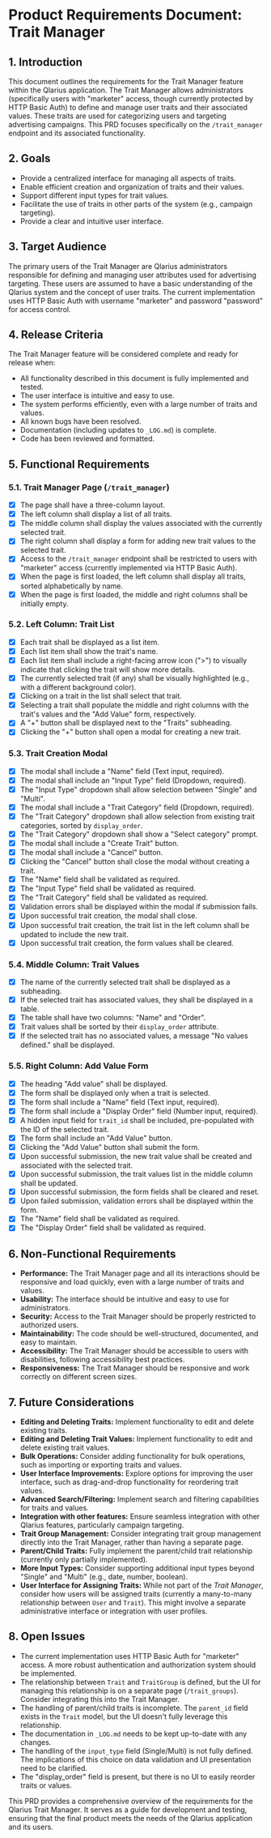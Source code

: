 # Product Requirements Document: Trait Manager

## 1. Introduction

This document outlines the requirements for the Trait Manager feature within the Qlarius application. The Trait Manager allows administrators (specifically users with "marketer" access, though currently protected by HTTP Basic Auth) to define and manage user traits and their associated values. These traits are used for categorizing users and targeting advertising campaigns. This PRD focuses specifically on the `/trait_manager` endpoint and its associated functionality.

## 2. Goals

*   Provide a centralized interface for managing all aspects of traits.
*   Enable efficient creation and organization of traits and their values.
*   Support different input types for trait values.
*   Facilitate the use of traits in other parts of the system (e.g., campaign targeting).
*   Provide a clear and intuitive user interface.

## 3. Target Audience

The primary users of the Trait Manager are Qlarius administrators responsible for defining and managing user attributes used for advertising targeting. These users are assumed to have a basic understanding of the Qlarius system and the concept of user traits.  The current implementation uses HTTP Basic Auth with username "marketer" and password "password" for access control.

## 4. Release Criteria

The Trait Manager feature will be considered complete and ready for release when:

*   All functionality described in this document is fully implemented and tested.
*   The user interface is intuitive and easy to use.
*   The system performs efficiently, even with a large number of traits and values.
*   All known bugs have been resolved.
*   Documentation (including updates to `_LOG.md`) is complete.
*   Code has been reviewed and formatted.

## 5. Functional Requirements

### 5.1. Trait Manager Page (`/trait_manager`)

- [x] The page shall have a three-column layout.
- [x] The left column shall display a list of all traits.
- [x] The middle column shall display the values associated with the currently selected trait.
- [x] The right column shall display a form for adding new trait values to the selected trait.
- [x] Access to the `/trait_manager` endpoint shall be restricted to users with "marketer" access (currently implemented via HTTP Basic Auth).
- [x] When the page is first loaded, the left column shall display all traits, sorted alphabetically by name.
- [x] When the page is first loaded, the middle and right columns shall be initially empty.

### 5.2. Left Column: Trait List

- [x] Each trait shall be displayed as a list item.
- [x] Each list item shall show the trait's name.
- [x] Each list item shall include a right-facing arrow icon (">") to visually indicate that clicking the trait will show more details.
- [x] The currently selected trait (if any) shall be visually highlighted (e.g., with a different background color).
- [x] Clicking on a trait in the list shall select that trait.
- [x] Selecting a trait shall populate the middle and right columns with the trait's values and the "Add Value" form, respectively.
- [x] A "+" button shall be displayed next to the "Traits" subheading.
- [x] Clicking the "+" button shall open a modal for creating a new trait.

### 5.3. Trait Creation Modal

- [x] The modal shall include a "Name" field (Text input, required).
- [x] The modal shall include an "Input Type" field (Dropdown, required).
- [x] The "Input Type" dropdown shall allow selection between "Single" and "Multi".
- [x] The modal shall include a "Trait Category" field (Dropdown, required).
- [x] The "Trait Category" dropdown shall allow selection from existing trait categories, sorted by `display_order`.
- [x] The "Trait Category" dropdown shall show a "Select category" prompt.
- [x] The modal shall include a "Create Trait" button.
- [x] The modal shall include a "Cancel" button.
- [x] Clicking the "Cancel" button shall close the modal without creating a trait.
- [x] The "Name" field shall be validated as required.
- [x] The "Input Type" field shall be validated as required.
- [x] The "Trait Category" field shall be validated as required.
- [x] Validation errors shall be displayed within the modal if submission fails.
- [x] Upon successful trait creation, the modal shall close.
- [x] Upon successful trait creation, the trait list in the left column shall be updated to include the new trait.
- [x] Upon successful trait creation, the form values shall be cleared.

### 5.4. Middle Column: Trait Values

- [x] The name of the currently selected trait shall be displayed as a subheading.
- [x] If the selected trait has associated values, they shall be displayed in a table.
- [x] The table shall have two columns: "Name" and "Order".
- [x] Trait values shall be sorted by their `display_order` attribute.
- [x] If the selected trait has no associated values, a message "No values defined." shall be displayed.

### 5.5. Right Column: Add Value Form

- [x] The heading "Add value" shall be displayed.
- [x] The form shall be displayed only when a trait is selected.
- [x] The form shall include a "Name" field (Text input, required).
- [x] The form shall include a "Display Order" field (Number input, required).
- [x] A hidden input field for `trait_id` shall be included, pre-populated with the ID of the selected trait.
- [x] The form shall include an "Add Value" button.
- [x] Clicking the "Add Value" button shall submit the form.
- [x] Upon successful submission, the new trait value shall be created and associated with the selected trait.
- [x] Upon successful submission, the trait values list in the middle column shall be updated.
- [x] Upon successful submission, the form fields shall be cleared and reset.
- [x] Upon failed submission, validation errors shall be displayed within the form.
- [x] The "Name" field shall be validated as required.
- [x] The "Display Order" field shall be validated as required.

## 6. Non-Functional Requirements

* **Performance:** The Trait Manager page and all its interactions should be responsive and load quickly, even with a large number of traits and values.
* **Usability:** The interface should be intuitive and easy to use for administrators.
* **Security:** Access to the Trait Manager should be properly restricted to authorized users.
* **Maintainability:** The code should be well-structured, documented, and easy to maintain.
* **Accessibility:** The Trait Manager should be accessible to users with disabilities, following accessibility best practices.
* **Responsiveness:** The Trait Manager should be responsive and work correctly on different screen sizes.

## 7. Future Considerations

* **Editing and Deleting Traits:** Implement functionality to edit and delete existing traits.
* **Editing and Deleting Trait Values:** Implement functionality to edit and delete existing trait values.
* **Bulk Operations:** Consider adding functionality for bulk operations, such as importing or exporting traits and values.
* **User Interface Improvements:** Explore options for improving the user interface, such as drag-and-drop functionality for reordering trait values.
* **Advanced Search/Filtering:** Implement search and filtering capabilities for traits and values.
* **Integration with other features:**  Ensure seamless integration with other Qlarius features, particularly campaign targeting.
* **Trait Group Management:** Consider integrating trait group management directly into the Trait Manager, rather than having a separate page.
* **Parent/Child Traits:**  Fully implement the parent/child trait relationship (currently only partially implemented).
* **More Input Types:** Consider supporting additional input types beyond "Single" and "Multi" (e.g., date, number, boolean).
* **User Interface for Assigning Traits:**  While not part of the *Trait Manager*, consider how users will be assigned traits (currently a many-to-many relationship between `User` and `Trait`). This might involve a separate administrative interface or integration with user profiles.

## 8. Open Issues

* The current implementation uses HTTP Basic Auth for "marketer" access.  A more robust authentication and authorization system should be implemented.
* The relationship between `Trait` and `TraitGroup` is defined, but the UI for managing this relationship is on a separate page (`/trait_groups`).  Consider integrating this into the Trait Manager.
* The handling of parent/child traits is incomplete. The `parent_id` field exists in the `Trait` model, but the UI doesn't fully leverage this relationship.
* The documentation in `_LOG.md` needs to be kept up-to-date with any changes.
* The handling of the `input_type` field (Single/Multi) is not fully defined.  The implications of this choice on data validation and UI presentation need to be clarified.
* The "display_order" field is present, but there is no UI to easily reorder traits or values.

This PRD provides a comprehensive overview of the requirements for the Qlarius Trait Manager. It serves as a guide for development and testing, ensuring that the final product meets the needs of the Qlarius application and its users.
